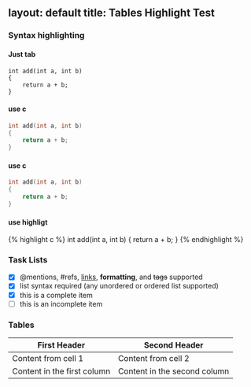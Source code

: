 layout: default
title: Tables Highlight Test
---

### Syntax highlighting

#### Just tab

	int add(int a, int b)
	{
		return a + b;
	}

#### use c

```c
int add(int a, int b)
{
	return a + b;
}
```

#### use c

~~~c
int add(int a, int b)
{
	return a + b;
}
~~~

#### use highligt

{% highlight c %}
int add(int a, int b)
{
	return a + b;
}
{% endhighlight %}

### Task Lists

- [x] @mentions, #refs, [links](), **formatting**, and <del>tags</del> supported
- [x] list syntax required (any unordered or ordered list supported)
- [x] this is a complete item
- [ ] this is an incomplete item

### Tables

First Header | Second Header
------------ | -------------
Content from cell 1 | Content from cell 2
Content in the first column | Content in the second column
